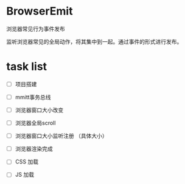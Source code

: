 # BrowserEmit
浏览器常见行为事件发布

监听浏览器常见的全局动作，将其集中到一起。通过事件的形式进行发布。


# task list

* [ ] 项目搭建
* [ ] mmitt事务总线
* [ ] 浏览器窗口大小改变
* [ ] 浏览器全局scroll
* [ ] 浏览器窗口大小监听注册 （具体大小）
* [ ] 浏览器渲染完成
* [ ] CSS 加载
* [ ] JS 加载

